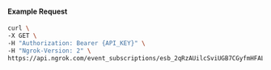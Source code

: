<!-- Code generated for API Clients. DO NOT EDIT. -->

#### Example Request

```bash
curl \
-X GET \
-H "Authorization: Bearer {API_KEY}" \
-H "Ngrok-Version: 2" \
https://api.ngrok.com/event_subscriptions/esb_2qRzAUilcSviUGB7CGyfmHFALIV/sources/ip_policy_updated.v0
```
